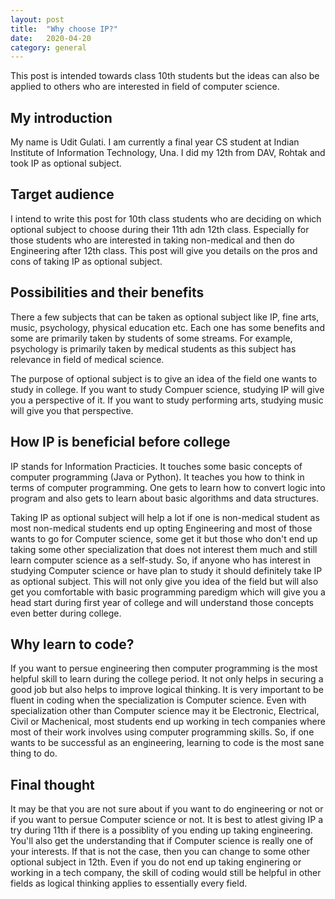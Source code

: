 ```yaml
---
layout: post
title:  "Why choose IP?"
date:   2020-04-20
category: general
---
```


This post is intended towards class 10th students but the ideas can also be applied to others who are interested in field of computer science.

## My introduction

My name is Udit Gulati. I am currently a final year CS student at Indian Institute of Information Technology, Una. I did my 12th from DAV, Rohtak and took IP as optional subject.

## Target audience

I intend to write this post for 10th class students who are deciding on which optional subject to choose during their 11th adn 12th class. Especially for those students who are interested in taking non-medical and then do Engineering after 12th class. This post will give you details on the pros and cons of taking IP as optional subject.

## Possibilities and their benefits

There a few subjects that can be taken as optional subject like IP, fine arts, music, psychology, physical education etc. Each one has some benefits and some are primarily taken by students of some streams. For example, psychology is primarily taken by medical students as this subject has relevance in field of medical science.

The purpose of optional subject is to give an idea of the field one wants to study in college. If you want to study Compuer science, studying IP will give you a perspective of it. If you want to study performing arts, studying music will give you that perspective.

## How IP is beneficial before college

IP stands for Information Practicies. It touches some basic concepts of computer programming (Java or Python). It teaches you how to think in terms of computer programming. One gets to learn how to convert logic into program and also gets to learn about basic algorithms and data structures. 

Taking IP as optional subject will help a lot if one is non-medical student as most non-medical students end up opting Engineering and most of those wants to go for Computer science, some get it but those who don't end up taking some other specialization that does not interest them much and still learn computer science as a self-study. So, if anyone who has interest in studying Computer science or have plan to study it should definitely take IP as optional subject. This will not only give you idea of the field but will also get you comfortable with basic programming paredigm which will give you a head start during first year of college and will understand those concepts even better during college.

## Why learn to code?

If you want to persue engineering then computer programming is the most helpful skill to learn during the college period. It not only helps in securing a good job but also helps to improve logical thinking. It is very important to be fluent in coding when the specialization is Computer science. Even with specialization other than Computer science may it be Electronic, Electrical, Civil or Machenical, most students end up working in tech companies where most of their work involves using computer programming skills. So, if one wants to be successful as an engineering, learning to code is the most sane thing to do.

## Final thought

It may be that you are not sure about if you want to do engineering or not or if you want to persue Computer science or not. It is best to atlest giving IP a try during 11th if there is a possiblity of you ending up taking engineering. You'll also get the understanding that if Computer science is really one of your interests. If that is not the case, then you can change to some other optional subject in 12th. Even if you do not end up taking enginering or working in a tech company, the skill of coding would still be helpful in other fields as logical thinking applies to essentially every field.